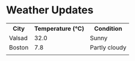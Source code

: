 # Weather Updates

<!-- WEATHER-UPDATE-START -->
<table><tr><th>City</th><th>Temperature (°C)</th><th>Condition</th></tr><tr><td>Valsad</td><td>32.0</td><td>Sunny</td></tr><tr><td>Boston</td><td>7.8</td><td>Partly cloudy</td></tr><tr><td></td><td></td><td></td></tr></table>
<!-- WEATHER-UPDATE-END -->
